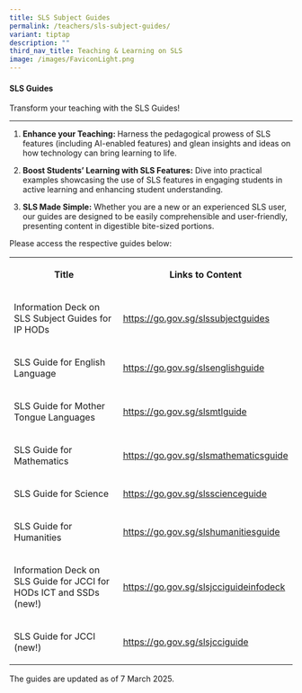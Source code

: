 ```yaml
---
title: SLS Subject Guides
permalink: /teachers/sls-subject-guides/
variant: tiptap
description: ""
third_nav_title: Teaching & Learning on SLS
image: /images/FaviconLight.png
---
```

<h4>SLS Guides</h4>
<p>Transform your teaching with the SLS Guides!</p>
<hr>
<ol>
<li>
<p><strong>Enhance your Teaching: </strong>Harness the pedagogical prowess
of SLS features (including AI-enabled features) and glean insights and
ideas on how technology can bring learning to life.</p>
</li>
<li>
<p><strong>Boost Students’ Learning with SLS Features:</strong> Dive into
practical examples showcasing the use of SLS features in engaging students
in active learning and enhancing student understanding.</p>
</li>
<li>
<p><strong>SLS Made Simple:</strong> Whether you are a new or an experienced
SLS user, our guides are designed to be easily comprehensible and user-friendly,
presenting content in digestible bite-sized portions.</p>
</li>
</ol>
<p>Please access the respective guides below:</p>
<table style="minWidth: 50px">
<colgroup>
<col>
<col>
</colgroup>
<tbody>
<tr>
<th rowspan="1" colspan="1">
<p>Title</p>
</th>
<th rowspan="1" colspan="1">
<p>Links to Content</p>
</th>
</tr>
<tr>
<td rowspan="1" colspan="1">
<p>Information Deck on SLS Subject Guides for IP HODs</p>
</td>
<td rowspan="1" colspan="1">
<p><a href="https://go.gov.sg/slssubjectguides" rel="noopener noreferrer nofollow" target="_blank">https://go.gov.sg/slssubjectguides</a>
</p>
</td>
</tr>
<tr>
<td rowspan="1" colspan="1">
<p>SLS Guide for English Language</p>
</td>
<td rowspan="1" colspan="1">
<p><a href="https://go.gov.sg/slsenglishguide" rel="noopener noreferrer nofollow" target="_blank">https://go.gov.sg/slsenglishguide</a>
</p>
</td>
</tr>
<tr>
<td rowspan="1" colspan="1">
<p>SLS Guide for Mother Tongue Languages</p>
</td>
<td rowspan="1" colspan="1">
<p><a href="https://go.gov.sg/slsmtlguide" rel="noopener noreferrer nofollow" target="_blank">https://go.gov.sg/slsmtlguide</a>
</p>
</td>
</tr>
<tr>
<td rowspan="1" colspan="1">
<p>SLS Guide for Mathematics</p>
</td>
<td rowspan="1" colspan="1">
<p><a href="https://go.gov.sg/slsmathematicsguide" rel="noopener noreferrer nofollow" target="_blank">https://go.gov.sg/slsmathematicsguide</a>
</p>
</td>
</tr>
<tr>
<td rowspan="1" colspan="1">
<p>SLS Guide for Science</p>
</td>
<td rowspan="1" colspan="1">
<p><a href="https://go.gov.sg/slsscienceguide" rel="noopener noreferrer nofollow" target="_blank">https://go.gov.sg/slsscienceguide</a>
</p>
</td>
</tr>
<tr>
<td rowspan="1" colspan="1">
<p>SLS Guide for Humanities</p>
</td>
<td rowspan="1" colspan="1">
<p><a href="https://go.gov.sg/slshumanitiesguide" rel="noopener noreferrer nofollow" target="_blank">https://go.gov.sg/slshumanitiesguide</a>
</p>
</td>
</tr>
<tr>
<td rowspan="1" colspan="1">
<p>Information Deck on SLS Guide for JCCI for HODs ICT and SSDs (new!)</p>
</td>
<td rowspan="1" colspan="1">
<p><a href="https://go.gov.sg/slsjcciguideinfodeck" rel="noopener noreferrer nofollow" target="_blank">https://go.gov.sg/slsjcciguideinfodeck</a>
</p>
</td>
</tr>
<tr>
<td rowspan="1" colspan="1">
<p>SLS Guide for JCCI (new!)</p>
</td>
<td rowspan="1" colspan="1">
<p><a href="https://go.gov.sg/slsjcciguide" rel="noopener noreferrer nofollow" target="_blank">https://go.gov.sg/slsjcciguide</a>&nbsp;</p>
</td>
</tr>
</tbody>
</table>
<p></p>
<p>The guides are updated as of 7 March 2025.</p>